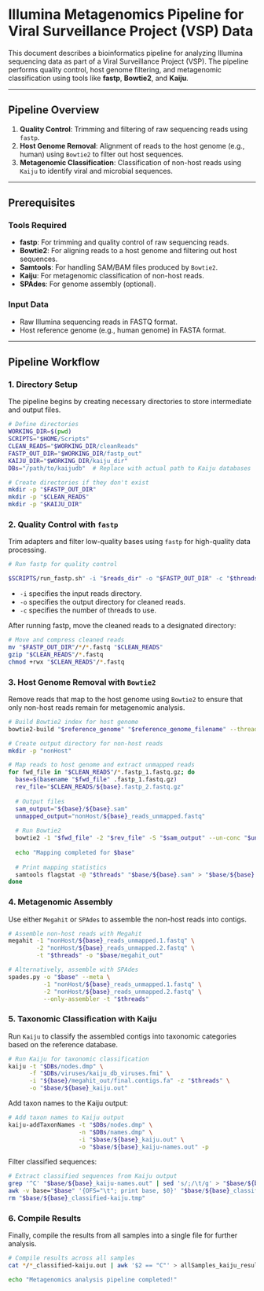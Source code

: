 # Illumina Metagenomics Pipeline for Viral Surveillance Project (VSP) Data

This document describes a bioinformatics pipeline for analyzing Illumina sequencing data as part of a Viral Surveillance Project (VSP). The pipeline performs quality control, host genome filtering, and metagenomic classification using tools like **fastp**, **Bowtie2**, and **Kaiju**.

---

## Pipeline Overview

1. **Quality Control**: Trimming and filtering of raw sequencing reads using `fastp`.
2. **Host Genome Removal**: Alignment of reads to the host genome (e.g., human) using `Bowtie2` to filter out host sequences.
3. **Metagenomic Classification**: Classification of non-host reads using `Kaiju` to identify viral and microbial sequences.

---

## Prerequisites

### Tools Required

- **fastp**: For trimming and quality control of raw sequencing reads.
- **Bowtie2**: For aligning reads to a host genome and filtering out host sequences.
- **Samtools**: For handling SAM/BAM files produced by `Bowtie2`.
- **Kaiju**: For metagenomic classification of non-host reads.
- **SPAdes**: For genome assembly (optional).

### Input Data

- Raw Illumina sequencing reads in FASTQ format.
- Host reference genome (e.g., human genome) in FASTA format.

---

## Pipeline Workflow

### 1. Directory Setup

The pipeline begins by creating necessary directories to store intermediate and output files.

```bash
# Define directories
WORKING_DIR=$(pwd)
SCRIPTS="$HOME/Scripts"
CLEAN_READS="$WORKING_DIR/cleanReads"
FASTP_OUT_DIR="$WORKING_DIR/fastp_out"
KAIJU_DIR="$WORKING_DIR/kaiju_dir"
DBs="/path/to/kaijudb"  # Replace with actual path to Kaiju databases

# Create directories if they don't exist
mkdir -p "$FASTP_OUT_DIR"
mkdir -p "$CLEAN_READS"
mkdir -p "$KAIJU_DIR"
```
### 2. Quality Control with ```fastp```

Trim adapters and filter low-quality bases using ```fastp``` for high-quality data processing.

```bash
# Run fastp for quality control

$SCRIPTS/run_fastp.sh" -i "$reads_dir" -o "$FASTP_OUT_DIR" -c "$threads"
```
- ```-i``` specifies the input reads directory.
- ```-o``` specifies the output directory for cleaned reads.
- ```-c``` specifies the number of threads to use.

After running fastp, move the cleaned reads to a designated directory:

```bash
# Move and compress cleaned reads
mv "$FASTP_OUT_DIR"/*/*.fastq "$CLEAN_READS"
gzip "$CLEAN_READS"/*.fastq
chmod +rwx "$CLEAN_READS"/*.fastq
```
### 3. Host Genome Removal with ```Bowtie2```

Remove reads that map to the host genome using ```Bowtie2``` to ensure that only non-host reads remain for metagenomic analysis.

```bash
# Build Bowtie2 index for host genome
bowtie2-build "$reference_genome" "$reference_genome_filename" --threads "$threads"

# Create output directory for non-host reads
mkdir -p "nonHost"

# Map reads to host genome and extract unmapped reads
for fwd_file in "$CLEAN_READS"/*.fastp_1.fastq.gz; do
  base=$(basename "$fwd_file" .fastp_1.fastq.gz)
  rev_file="$CLEAN_READS/${base}.fastp_2.fastq.gz"
  
  # Output files
  sam_output="${base}/${base}.sam"
  unmapped_output="nonHost/${base}_reads_unmapped.fastq"
  
  # Run Bowtie2
  bowtie2 -1 "$fwd_file" -2 "$rev_file" -S "$sam_output" --un-conc "$unmapped_output" --threads "$threads" -x "$reference_genome_filename"
  
  echo "Mapping completed for $base"
  
  # Print mapping statistics
  samtools flagstat -@ "$threads" "$base/${base}.sam" > "$base/${base}.flagstat"
done
```
### 4. Metagenomic Assembly

Use either ```Megahit``` or ```SPAdes``` to assemble the non-host reads into contigs.

```bash
# Assemble non-host reads with Megahit
megahit -1 "nonHost/${base}_reads_unmapped.1.fastq" \
        -2 "nonHost/${base}_reads_unmapped.2.fastq" \
        -t "$threads" -o "$base/megahit_out"

# Alternatively, assemble with SPAdes
spades.py -o "$base" --meta \
          -1 "nonHost/${base}_reads_unmapped.1.fastq" \
          -2 "nonHost/${base}_reads_unmapped.2.fastq" \
          --only-assembler -t "$threads"
```
### 5. Taxonomic Classification with Kaiju

Run ```Kaiju``` to classify the assembled contigs into taxonomic categories based on the reference database.

```bash
# Run Kaiju for taxonomic classification
kaiju -t "$DBs/nodes.dmp" \
      -f "$DBs/viruses/kaiju_db_viruses.fmi" \
      -i "${base}/megahit_out/final.contigs.fa" -z "$threads" \
      -o "$base/${base}_kaiju.out"
```
Add taxon names to the Kaiju output:

```bash
# Add taxon names to Kaiju output
kaiju-addTaxonNames -t "$DBs/nodes.dmp" \
                    -n "$DBs/names.dmp" \
                    -i "$base/${base}_kaiju.out" \
                    -o "$base/${base}_kaiju-names.out" -p
```

Filter classified sequences:

```bash
# Extract classified sequences from Kaiju output
grep '^C' "$base/${base}_kaiju-names.out" | sed 's/;/\t/g' > "$base/${base}_classified-kaiju.tmp"
awk -v base="$base" '{OFS="\t"; print base, $0}' "$base/${base}_classified-kaiju.tmp" > "$base/${base}_classified-kaiju.out"
rm "$base/${base}_classified-kaiju.tmp"
```
### 6. Compile Results

Finally, compile the results from all samples into a single file for further analysis.

```bash
# Compile results across all samples
cat */*_classified-kaiju.out | awk '$2 == "C"' > allSamples_kaiju_results.txt

echo "Metagenomics analysis pipeline completed!"
```
